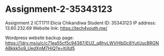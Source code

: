 # Assignment-2-35343123
Assignment 2 ICT1711
Elicia Chikandiwa
Student ID: 35343123
IP address: 13.60.232.69
Website link: https://tech4youth.me/

Wordpress website backup page: https://1drv.ms/u/c/c71ea55cf5c94387/EU2_q8hvLWVHlbDc8YutUucBRGNABkkk5o9_UedXnM7HiQ?e=ltiXd5


